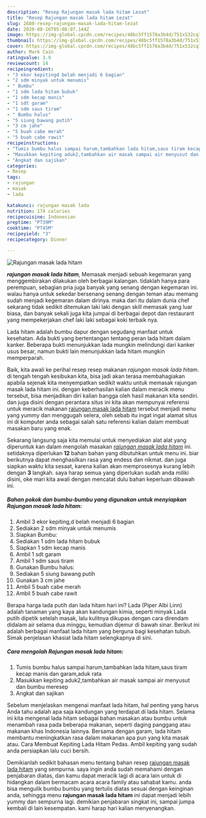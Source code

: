 ```yaml
---
description: "Resep Rajungan masak lada hitam Lezat"
title: "Resep Rajungan masak lada hitam Lezat"
slug: 2680-resep-rajungan-masak-lada-hitam-lezat
date: 2020-08-16T05:08:07.144Z
image: https://img-global.cpcdn.com/recipes/48bc5ff1578a3b4d/751x532cq70/rajungan-masak-lada-hitam-foto-resep-utama.jpg
thumbnail: https://img-global.cpcdn.com/recipes/48bc5ff1578a3b4d/751x532cq70/rajungan-masak-lada-hitam-foto-resep-utama.jpg
cover: https://img-global.cpcdn.com/recipes/48bc5ff1578a3b4d/751x532cq70/rajungan-masak-lada-hitam-foto-resep-utama.jpg
author: Mark Cain
ratingvalue: 3.9
reviewcount: 14
recipeingredient:
- "3 ekor kepitingd belah menjadi 6 bagian"
- "2 sdm minyak untuk menumis"
- " Bumbu"
- "1 sdm lada hitam bubuk"
- "1 sdm kecap manis"
- "1 sdt garam"
- "1 sdm saus tiram"
- " Bumbu halus"
- "5 siung bawang putih"
- "3 cm jahe"
- "5 buah cabe merah"
- "5 buah cabe rawit"
recipeinstructions:
- "Tumis bumbu halus sampai harum,tambahkan lada hitam,saus tiram kecap manis dan garam,aduk rata"
- "Masukkan kepiting aduk2,tambahkan air masak sampai air menyusut dan bumbu meresep"
- "Angkat dan sajikan"
categories:
- Resep
tags:
- rajungan
- masak
- lada

katakunci: rajungan masak lada 
nutrition: 174 calories
recipecuisine: Indonesian
preptime: "PT39M"
cooktime: "PT45M"
recipeyield: "3"
recipecategory: Dinner

---
```



![Rajungan masak lada hitam](https://img-global.cpcdn.com/recipes/48bc5ff1578a3b4d/751x532cq70/rajungan-masak-lada-hitam-foto-resep-utama.jpg)

<b><i>rajungan masak lada hitam</i></b>, Memasak menjadi sebuah kegemaran yang menggembirakan dilakukan oleh berbagai kalangan. tidaklah hanya para perempuan, sebagian pria juga banyak yang senang dengan kegemaran ini. walau hanya untuk sekedar bersenang senang dengan teman atau memang sudah menjadi kegemaran dalam dirinya. maka dari itu dalam dunia chef sekarang tidak sedikit ditemukan laki laki dengan skill memasak yang luar biasa, dan banyak sekali juga kita jumpai di berbagai depot dan restaurant yang mempekerjakan chef laki laki sebagai koki terbaik nya.

Lada hitam adalah bumbu dapur dengan segudang manfaat untuk kesehatan. Ada bukti yang bertentangan tentang peran lada hitam dalam kanker. Beberapa bukti menunjukkan lada mungkin melindungi dari kanker usus besar, namun bukti lain menunjukkan lada hitam mungkin memperparah.

Baik, kita awali ke perihal resep resep makanan <i>rajungan masak lada hitam</i>. di tengah tengah kesibukan kita, bisa jadi akan terasa membahagiakan apabila sejenak kita menyempatkan sedikit waktu untuk memasak rajungan masak lada hitam ini. dengan keberhasilan kalian dalam meracik menu tersebut, bisa menjadikan diri kalian bangga oleh hasil makanan kita sendiri. dan juga disini dengan perantara situs ini kita akan mempunyai referensi untuk meracik makanan <u>rajungan masak lada hitam</u> tersebut menjadi menu yang yummy dan menggugah selera, oleh sebab itu ingat ingat alamat situs ini di komputer anda sebagai salah satu referensi kalian dalam membuat masakan baru yang enak.


Sekarang langsung saja kita memulai untuk menyediakan alat alat yang diperuntuk kan dalam mengolah masakan <u><i>rajungan masak lada hitam</i></u> ini. setidaknya diperlukan <b>12</b> bahan bahan yang dibutuhkan untuk menu ini. biar berikutnya dapat menghasilkan rasa yang endess dan nikmat. dan juga siapkan waktu kita sesaat, karena kalian akan memprosesnya kurang lebih dengan <b>3</b> langkah. saya harap semua yang diperlukan sudah anda miliki disini, oke mari kita awali dengan mencatat dulu bahan keperluan dibawah ini.

<!--inarticleads1-->

##### Bahan pokok dan bumbu-bumbu yang digunakan untuk menyiapkan Rajungan masak lada hitam:

1. Ambil 3 ekor kepiting,d belah menjadi 6 bagian
1. Sediakan 2 sdm minyak untuk menumis
1. Siapkan  Bumbu:
1. Sediakan 1 sdm lada hitam bubuk
1. Siapkan 1 sdm kecap manis
1. Ambil 1 sdt garam
1. Ambil 1 sdm saus tiram
1. Gunakan  Bumbu halus:
1. Sediakan 5 siung bawang putih
1. Gunakan 3 cm jahe
1. Ambil 5 buah cabe merah
1. Ambil 5 buah cabe rawit


Berapa harga lada putih dan lada hitam hari ini? Lada (Piper Albi Linn) adalah tanaman yang kaya akan kandungan kimia, seperti minyak Lada putih dipetik setelah masak, lalu kulitnya dikupas dengan cara direndam didalam air selama dua minggu, kemudian dijemur di bawah sinar. Berikut ini adalah berbagai manfaat lada hitam yang berguna bagi kesehatan tubuh. Simak penjelasan khasiat lada hitam selengkapnya di sini. 

<!--inarticleads2-->

##### Cara mengolah Rajungan masak lada hitam:

1. Tumis bumbu halus sampai harum,tambahkan lada hitam,saus tiram kecap manis dan garam,aduk rata
1. Masukkan kepiting aduk2,tambahkan air masak sampai air menyusut dan bumbu meresep
1. Angkat dan sajikan


Sebelum menjelaskan mengenai manfaat lada hitam, hal penting yang harus Anda tahu adalah apa saja kandungan yang terdapat di lada hitam. Selama ini kita mengenal lada hitam sebagai bahan masakan atau bumbu untuk menambah rasa pada beberapa makanan, seperti daging panggang atau makanan khas Indonesia lainnya. Bersama dengan garam, lada hitam membantu meningkatkan rasa dalam makanan apa pun yang kita masak atau. Cara Membuat Kepiting Lada Hitam Pedas. Ambil kepiting yang sudah anda persiapkan lalu cuci bersih. 

Demikianlah sedikit bahasan menu tentang bahan resep <u>rajungan masak lada hitam</u> yang sempurna. saya ingin anda sudah memahami dengan penjabaran diatas, dan kamu dapat meracik lagi di acara lain untuk di hidangkan dalam bermacam acara acara family atau sahabat kamu. anda bisa mengulik bumbu bumbu yang tertulis diatas sesuai dengan keinginan anda, sehingga menu <b>rajungan masak lada hitam</b> ini dapat menjadi lebih yummy dan sempurna lagi. demikian penjabaran singkat ini, sampai jumpa kembali di lain kesempatan. kami harap hari kalian menyenangkan.
